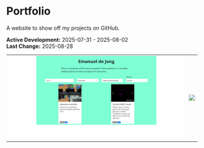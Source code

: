 # Portfolio
A website to show off my projects on GitHub.

**Active Development:** 2025-07-31 - 2025-08-02<br>
**Last Change:** 2025-08-28<br>

| | |
| :---: | :---: |
| ![](/Screenshots/1-Page.png) | ![](/Screenshots/.png) |
